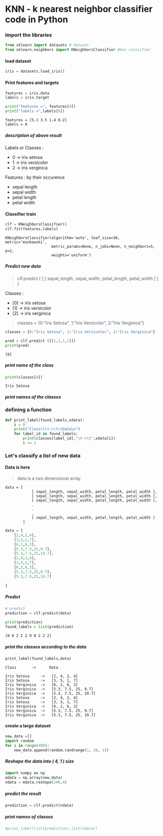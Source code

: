 # KNN - k nearest neighbor classifier code in Python

### Import the libraries


```python
from sklearn import datasets # dataset
from sklearn.neighbors import KNeighborsClassifier #knn classifier 
```

#### load dataset


```python
iris = datasets.load_iris()
```

#### Print features and targets


```python
features = iris.data
labels = iris.target

print("features =", features[0])
print("labels =",labels[0])
```

    features = [5.1 3.5 1.4 0.2]
    labels = 0
    

##### description of above result  

Labels or 
Classes :
* 0 -> iris setosa
* 1 -> iris versicolor
* 2 -> iris verginica

Features : by their occurence
* sepal length
* sepal width
* petal length
* petal width

#### Classifier train


```python
clf = KNeighborsClassifier()
clf.fit(features,labels)
```




    KNeighborsClassifier(algorithm='auto', leaf_size=30, metric='minkowski',
                         metric_params=None, n_jobs=None, n_neighbors=5, p=2,
                         weights='uniform')



##### Predict new data 

> clf.predict ( [ [ sepal_length, sepal_width, petal_length, petal_width ] ] )

Classes :
* [0] -> iris setosa
* [1] -> iris versicolor
* [2] -> iris verginica

> classes = {0:"Iris Setosa", 1:"Iris Versicolor", 2:"Iris Verginica"}


```python
classes = {0:"Iris Setosa", 1:"Iris Versicolor", 2:"Iris Verginica"}
```


```python
pred = clf.predict ([[1,1,1,1]])
print(pred)
```

    [0]
    

##### print name of the class


```python
print(classes[0])
```

    Iris Setosa
    

##### print names of the classes 
### defining a function


```python
def print_label(found_labels,xdata):
    i = 0 
    print("Class\t\t->\t\tData\n")
    for label_id in found_labels:
        print(classes[label_id],"\t->\t",xdata[i])
        i += 1
```

### Let's classify a list of new data

#### Data is here 
> data is a two dimensional array

```
data = [
            [ sepal_length, sepal_width, petal_length, petal_width ],
            [ sepal_length, sepal_width, petal_length, petal_width ],
            [ sepal_length, sepal_width, petal_length, petal_width ],
            .
            .
            .
            [ sepal_length, sepal_width, petal_length, petal_width ]
        ]
```



```python
data = [
    [2,4,2,4],
    [3,5,1,7],
    [6,2,6,3],
    [5.3,7.5,25,9.7],
    [5.3,7.5,25,19.7],
    [2,4,2,4],
    [3,5,1,7],
    [6,2,6,3],
    [5.3,7.5,25,9.7],
    [5.3,7.5,25,19.7]
    
]
```

##### Predict


```python
# predict
prediction = clf.predict(data)
```


```python
print(prediction)
found_labels = list(prediction)
```

    [0 0 2 2 2 0 0 2 2 2]
    

##### print the classes according to the data


```python
print_label(found_labels,data)
```

    Class		->		Data
    
    Iris Setosa 	->	 [2, 4, 2, 4]
    Iris Setosa 	->	 [3, 5, 1, 7]
    Iris Verginica 	->	 [6, 2, 6, 3]
    Iris Verginica 	->	 [5.3, 7.5, 25, 9.7]
    Iris Verginica 	->	 [5.3, 7.5, 25, 19.7]
    Iris Setosa 	->	 [2, 4, 2, 4]
    Iris Setosa 	->	 [3, 5, 1, 7]
    Iris Verginica 	->	 [6, 2, 6, 3]
    Iris Verginica 	->	 [5.3, 7.5, 25, 9.7]
    Iris Verginica 	->	 [5.3, 7.5, 25, 19.7]
    

#### create a large dataset


```python
new_data =[]
import random
for i in range(400):
    new_data.append(random.randrange(1, 20, 1))
```

##### Reshape the data into ( 4, 1 ) size


```python
import numpy as np
mdata = np.array(new_data)
ndata = mdata.reshape(100,4)
```

##### predict the result


```python
prediction = clf.predict(ndata)
```

##### print names of classes


```python
#print_label(list(prediction),list(ndata))

```

